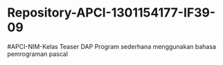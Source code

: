 # Repository-APCI-1301154177-IF39-09
 #APCI-NIM-Kelas
            Teaser DAP
            Program sederhana menggunakan bahasa pemrograman pascal
